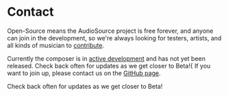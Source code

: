 # Contact

Open-Source means the AudioSource project is free forever, and anyone can join in the development,
so we're always looking for testers, artists, and all kinds of musician to 
[contribute](https://github.com/clevertree/audio-source-composer/issues/4).

Currently the composer is in
[active development](https://github.com/clevertree/audio-source-composer)
and has not yet been released.
Check back often for updates as we get closer to Beta!{
If you want to join up, please contact us on the 
[GitHub page](https://github.com/clevertree).

Check back often for updates as we get closer to Beta!
